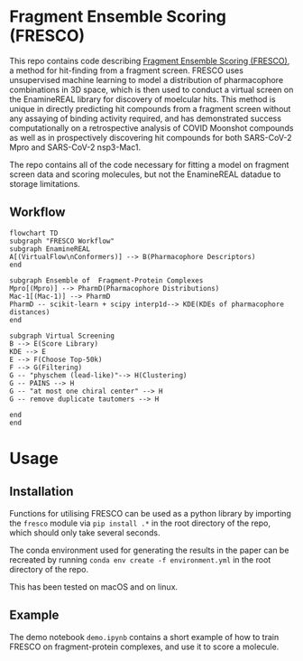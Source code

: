 # Fragment Ensemble Scoring (FRESCO)

This repo contains code describing [Fragment Ensemble Scoring (FRESCO)](https://www.biorxiv.org/content/10.1101/2022.11.21.517375v1), a method for hit-finding from a fragment screen. FRESCO uses unsupervised machine learning to model a distribution of pharmacophore combinations in 3D space, which is then used to conduct a virtual screen on the EnamineREAL library for discovery of moelcular hits. This method is unique in directly predicting hit compounds from a fragment screen without any assaying of binding activity required, and has demonstrated success computationally on a retrospective analysis of COVID Moonshot compounds as well as in prospectively discovering hit compounds for both SARS-CoV-2 Mpro and SARS-CoV-2 nsp3-Mac1.

The repo contains all of the code necessary for fitting a model on fragment screen data and scoring molecules, but not the EnamineREAL datadue to storage limitations.

## Workflow

```mermaid
flowchart TD
subgraph "FRESCO Workflow"
subgraph EnamineREAL
A[(VirtualFlow\nConformers)] --> B(Pharmacophore Descriptors)
end

subgraph Ensemble of  Fragment-Protein Complexes
Mpro[(Mpro)] --> PharmD(Pharmacophore Distributions)
Mac-1[(Mac-1)] --> PharmD
PharmD -- scikit-learn + scipy interp1d--> KDE(KDEs of pharmacophore distances)
end

subgraph Virtual Screening
B --> E(Score Library)
KDE --> E
E --> F(Choose Top-50k)
F --> G(Filtering)
G -- "physchem (lead-like)"--> H(Clustering)
G -- PAINS --> H
G -- "at most one chiral center" --> H
G -- remove duplicate tautomers --> H

end
end
```

# Usage

## Installation

Functions for utilising FRESCO can be used as a python library by importing the `fresco` module via `pip install .*` in the root directory of the repo, which should only take several seconds.

The conda environment used for generating the results in the paper can be recreated by running `conda env create -f environment.yml` in the root directory of the repo.

This has been tested on macOS and on linux.

## Example

The demo notebook `demo.ipynb` contains a short example of how to train FRESCO on fragment-protein complexes, and use it to score a molecule.
